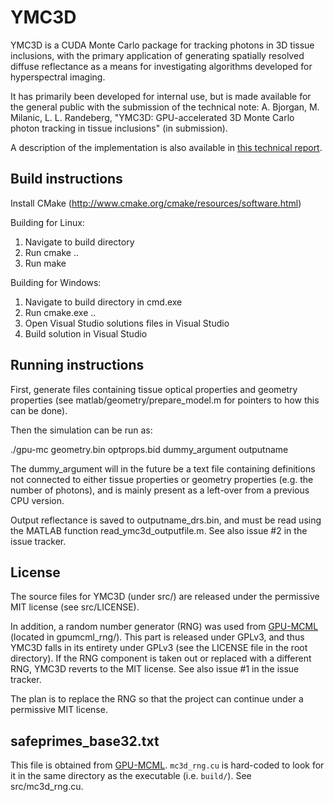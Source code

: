 YMC3D
=====

YMC3D is a CUDA Monte Carlo package for tracking photons in 3D tissue inclusions, with the primary application
of generating spatially resolved diffuse reflectance as a means for investigating algorithms developed for
hyperspectral imaging. 

It has primarily been developed for internal use, but is made available for the general public with the submission
of the technical note: A. Bjorgan, M. Milanic, L. L. Randeberg, "YMC3D: GPU-accelerated 3D Monte Carlo photon tracking in tissue inclusions" (in submission). 

A description of the implementation is also available in [this technical report](http://ntnu-bioopt.github.io/publications/technical_reports/Bjorgan2015_ymc3d_implementation.pdf). 

Build instructions
------------------

Install CMake (http://www.cmake.org/cmake/resources/software.html)  

Building for Linux:
1. Navigate to build directory
2. Run cmake ..
3. Run make

Building for Windows:
1. Navigate to build directory in cmd.exe
2. Run cmake.exe ..
3. Open Visual Studio solutions files in Visual Studio
4. Build solution in Visual Studio 

Running instructions
--------------------

First, generate files containing tissue optical properties and geometry properties (see matlab/geometry/prepare_model.m for pointers to how this can be done). 

Then the simulation can be run as: 

./gpu-mc geometry.bin optprops.bid dummy_argument outputname

The dummy_argument will in the future be a text file containing definitions not connected to either tissue properties or geometry properties (e.g. the number of photons), and is mainly present as a left-over from a previous CPU version. 

Output reflectance is saved to outputname_drs.bin, and must be read using the MATLAB function read_ymc3d_outputfile.m. See also issue #2 in the issue tracker. 

License
-------

The source files for YMC3D (under src/) are released under the permissive MIT license (see src/LICENSE).

In addition, a random number generator (RNG) was used from
[GPU-MCML](https://code.google.com/p/gpumcml/) (located in gpumcml_rng/).  This
part is released under GPLv3, and thus YMC3D falls in its entirety under GPLv3
(see the LICENSE file in the root directory). If the RNG component is taken out
or replaced with a different RNG, YMC3D reverts to the MIT license. See also
issue #1 in the issue tracker.

The plan is to replace the RNG so that the project can continue under a permissive MIT license.  

safeprimes_base32.txt
---------------------

This file is obtained from [GPU-MCML](https://code.google.com/p/gpumcml/). `mc3d_rng.cu` is hard-coded to look for it in the same directory as the executable (i.e. `build/`). See src/mc3d_rng.cu.  
